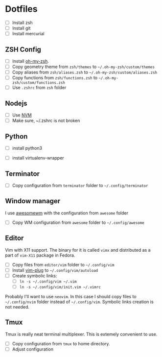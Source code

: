 Dotfiles
========

- [ ] Install zsh
- [ ] Install git
- [ ] Install mercurial

ZSH Config
----------

- [ ] Install [oh-my-zsh](https://github.com/robbyrussell/oh-my-zsh).
- [ ] Copy geometry theme from `zsh/themes` to `~/.oh-my-zsh/custom/themes`
- [ ] Copy aliases from `zsh/aliases.zsh` to `~/.oh-my-zsh/custom/aliases.zsh`
- [ ] Copy functions from `zsh/functions.zsh` to `~/.oh-my-zsh/custom/functions.zsh`
- [ ] Use `.zshrc` from `zsh` folder

Nodejs
------

- [ ] Use [NVM](https://github.com/creationix/nvm)
- [ ] Make sure, ~/.zshrc is not broken

Python
------

- [ ] install python3
- [ ] install virtualenv-wrapper


Terminator
----------

- [ ] Copy configuration from `terminator` folder to `~/.config/terminator`

Window manager
--------------

I use [awesomewm](https://awesome.naquadah.org/) with the configuration from `awesome` folder

- [ ] Copy WM configuration from `awesome` folder to `~/.config/awesome`

Editor
------

Vim with X11 support. The binary for it is called `vimx` and distributed as a part of `vim-X11` package in Fedora.

- [ ] Copy files from `editor/vim` folder to `~/.config/vim`
- [ ] Install [vim-plug](https://github.com/junegunn/vim-plug) to `~/.config/vim/autoload`
- [ ] Create symbolic links:
  - [ ] `ln -s ~/.config/vim ~/.vim`
  - [ ] `ln -s ~/.config/vim/init.vim ~/.vimrc`

Probably I'll want to use `neovim`. In this case I should copy files to `~/.config/nvim` folder instead of `~/.config/vim`. Symbolic links creation is not needed.

Tmux
----
Tmux is really neat terminal multiplexer. This is extemely convenient to use.

- [ ] Copy configuration from `tmux` to home directory.
- [ ] Adjust configuration
